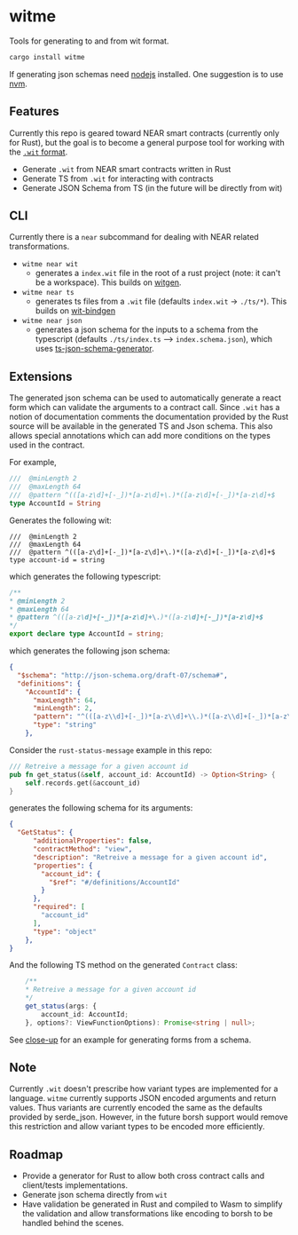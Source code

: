 # witme

Tools for generating to and from wit format.

```bash
cargo install witme
```

If generating json schemas need [nodejs](https://nodejs.org/en/) installed. One suggestion is to use [nvm](https://github.com/nvm-sh/nvm).

## Features

Currently this repo is geared toward NEAR smart contracts (currently only for Rust), but the goal is to become a general purpose tool for working with the [`.wit` format](https://github.com/bytecodealliance/wit-bindgen/blob/main/WIT.md).

- Generate `.wit` from NEAR smart contracts written in Rust
- Generate TS from `.wit` for interacting with contracts
- Generate JSON Schema from TS (in the future will be directly from wit)

## CLI

Currently there is a `near` subcommand for dealing with NEAR related transformations.

- `witme near wit`
  - generates a `index.wit` file in the root of a rust project (note: it can't be a workspace). This builds on [witgen](https://github.com/bnjjj/witgen).
- `witme near ts`
  - generates ts files from a `.wit` file (defaults `index.wit` -> `./ts/*`). This builds on [wit-bindgen](https://github.com/bytecodealliance/wit-bindgen)
- `witme near json`
  - generates a json schema for the inputs to a schema from the typescript (defaults `./ts/index.ts` --> `index.schema.json`), which uses [ts-json-schema-generator](https://github.com/vega/ts-json-schema-generator).

## Extensions

The generated json schema can be used to automatically generate a react form which can validate the arguments to a contract call. Since `.wit` has a notion of documentation comments the documentation provided by the Rust source will be available in the generated TS and Json schema. This also allows special annotations which can add more conditions on the types used in the contract.

For example,

```rust
///  @minLength 2
///  @maxLength 64
///  @pattern ^(([a-z\d]+[-_])*[a-z\d]+\.)*([a-z\d]+[-_])*[a-z\d]+$
type AccountId = String
```

Generates the following wit:

```wit
///  @minLength 2
///  @maxLength 64
///  @pattern ^(([a-z\d]+[-_])*[a-z\d]+\.)*([a-z\d]+[-_])*[a-z\d]+$
type account-id = string
```

which generates the following typescript:

```typescript
/**
* @minLength 2
* @maxLength 64
* @pattern ^(([a-z\d]+[-_])*[a-z\d]+\.)*([a-z\d]+[-_])*[a-z\d]+$
*/
export declare type AccountId = string;
```

which generates the following json schema:

```json
{
  "$schema": "http://json-schema.org/draft-07/schema#",
  "definitions": {
    "AccountId": {
      "maxLength": 64,
      "minLength": 2,
      "pattern": "^(([a-z\\d]+[-_])*[a-z\\d]+\\.)*([a-z\\d]+[-_])*[a-z\\d]+$",
      "type": "string"
    },

```

Consider the `rust-status-message` example in this repo:

```rust
/// Retreive a message for a given account id
pub fn get_status(&self, account_id: AccountId) -> Option<String> {
    self.records.get(&account_id)
}
```

generates the following schema for its arguments:

```json
{
  "GetStatus": {
      "additionalProperties": false,
      "contractMethod": "view",
      "description": "Retreive a message for a given account id",
      "properties": {
        "account_id": {
          "$ref": "#/definitions/AccountId"
        }
      },
      "required": [
        "account_id"
      ],
      "type": "object"
    },
}
```

And the following TS method on the generated `Contract` class:

```typescript
    /**
    * Retreive a message for a given account id
    */
    get_status(args: {
        account_id: AccountId;
    }, options?: ViewFunctionOptions): Promise<string | null>;
```

See [close-up](https://ahalabs.dev/close-up/) for an example for generating forms from a schema.

## Note

Currently `.wit` doesn't prescribe how variant types are implemented for a language. `witme` currently supports JSON encoded arguments and return values. Thus variants are currently encoded the same as the defaults provided by serde_json. However, in the future borsh support would remove this restriction and allow variant types to be encoded more efficiently.

## Roadmap

- Provide a generator for Rust to allow both cross contract calls and client/tests implementations.
- Generate json schema directly from `wit`
- Have validation be generated in Rust and compiled to Wasm to simplify the validation and allow transformations like encoding to borsh to be handled behind the scenes.
